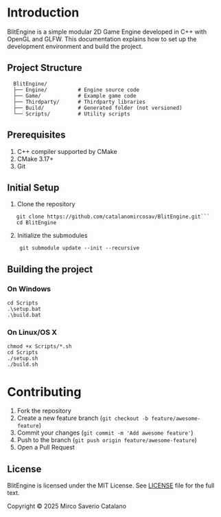 # Introduction
BlitEngine is a simple modular 2D Game Engine developed in C++ with OpenGL and GLFW. This documentation explains how to set up the development environment and build the project.
## Project Structure
```
  BlitEngine/
  ├── Engine/          # Engine source code
  ├── Game/            # Example game code
  ├── Thirdparty/      # Thirdparty libraries
  ├── Build/           # Generated folder (not versioned)
  └── Scripts/         # Utility scripts
```
## Prerequisites
1. C++ compiler supported by CMake
2. CMake 3.17+
3. Git

## Initial Setup
1. Clone the repository
```
   git clone https://github.com/catalanomircosav/BlitEngine.git```
   cd BlitEngine
```
  2. Initialize the submodules
```
    git submodule update --init --recursive
```

## Building the project
### On Windows
```
cd Scripts
.\setup.bat
.\build.bat
```
### On Linux/OS X
```
chmod +x Scripts/*.sh
cd Scripts
./setup.sh
./build.sh
```
# Contributing
1. Fork the repository
2. Create a new feature branch (`git checkout -b feature/awesome-feature`)
3. Commit your changes (`git commit -m 'Add awesome feature'`)
4. Push to the branch (`git push origin feature/awesome-feature`)
5. Open a Pull Request

## License
BlitEngine is licensed under the MIT License. See [LICENSE](LICENSE) file for the full text.

Copyright © 2025 Mirco Saverio Catalano